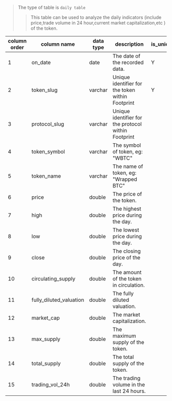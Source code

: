> The type of table is `daily table` 
>> This table can be used to analyze the daily indicators (include price,trade volume in 24 hour,current market capitalization,etc ) of the token.

| column order | column name             | data type | description                                         | is_unique_key |
| ------------ | ----------------------- | --------- | --------------------------------------------------- | ------------- |
| 1            | on_date                 | date      | The date of the recorded data.                      | Y             |
| 2            | token_slug              | varchar   | Unique identifier for the token within Footprint    | Y             |
| 3            | protocol_slug           | varchar   | Unique identifier for the protocol within Footprint |               |
| 4            | token_symbol            | varchar   | The symbol of token, eg: "WBTC"                     |               |
| 5            | token_name              | varchar   | The name of token, eg: "Wrapped BTC"                |               |
| 6            | price                   | double    | The price of the token.                             |               |
| 7            | high                    | double    | The highest price during the day.                   |               |
| 8            | low                     | double    | The lowest price during the day.                    |               |
| 9            | close                   | double    | The closing price of the day.                       |               |
| 10           | circulating_supply      | double    | The amount of the token in circulation.             |               |
| 11           | fully_diluted_valuation | double    | The fully diluted valuation.                        |               |
| 12           | market_cap              | double    | The market capitalization.                          |               |
| 13           | max_supply              | double    | The maximum supply of the token.                    |               |
| 14           | total_supply            | double    | The total supply of the token.                      |               |
| 15           | trading_vol_24h         | double    | The trading volume in the last 24 hours.            |
